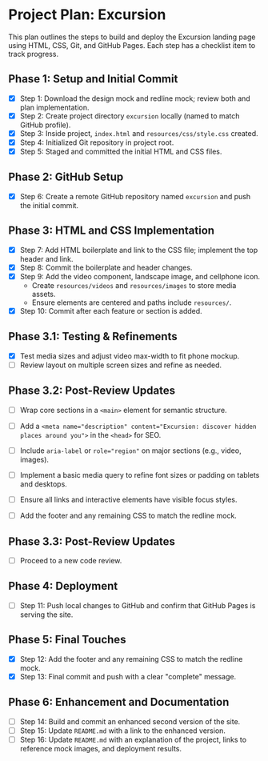 # Project Plan: Excursion

This plan outlines the steps to build and deploy the Excursion landing page using HTML, CSS, Git, and GitHub Pages. Each step has a checklist item to track progress.

## Phase 1: Setup and Initial Commit

- [x] Step 1: Download the design mock and redline mock; review both and plan implementation.
- [x] Step 2: Create project directory `excursion` locally (named to match GitHub profile).
- [x] Step 3: Inside project, `index.html` and `resources/css/style.css` created.
- [x] Step 4: Initialized Git repository in project root.
- [x] Step 5: Staged and committed the initial HTML and CSS files.

## Phase 2: GitHub Setup

- [x] Step 6: Create a remote GitHub repository named `excursion` and push the initial commit.

## Phase 3: HTML and CSS Implementation

- [x] Step 7: Add HTML boilerplate and link to the CSS file; implement the top header and link.
- [x] Step 8: Commit the boilerplate and header changes.
- [x] Step 9: Add the video component, landscape image, and cellphone icon.
    - Create `resources/videos` and `resources/images` to store media assets.
    - Ensure elements are centered and paths include `resources/`.
- [x] Step 10: Commit after each feature or section is added.

## Phase 3.1: Testing & Refinements

- [x] Test media sizes and adjust video max-width to fit phone mockup.
- [ ] Review layout on multiple screen sizes and refine as needed.

## Phase 3.2: Post-Review Updates

- [ ] Wrap core sections in a `<main>` element for semantic structure.
- [ ] Add a `<meta name="description" content="Excursion: discover hidden places around you">` in the `<head>` for SEO.
- [ ] Include `aria-label` or `role="region"` on major sections (e.g., video, images).
- [ ] Implement a basic media query to refine font sizes or padding on tablets and desktops.
- [ ] Ensure all links and interactive elements have visible focus styles.
- [ ] Add the footer and any remaining CSS to match the redline mock.


## Phase 3.3: Post-Review Updates

- [ ] Proceed to a new code review.



## Phase 4: Deployment

- [ ] Step 11: Push local changes to GitHub and confirm that GitHub Pages is serving the site.

## Phase 5: Final Touches

- [x] Step 12: Add the footer and any remaining CSS to match the redline mock.
- [x] Step 13: Final commit and push with a clear "complete" message.

## Phase 6: Enhancement and Documentation

- [ ] Step 14: Build and commit an enhanced second version of the site.
- [ ] Step 15: Update `README.md` with a link to the enhanced version.
- [ ] Step 16: Update `README.md` with an explanation of the project, links to reference mock images, and deployment results.
